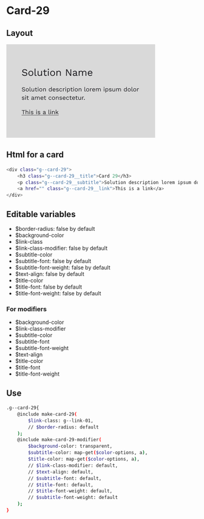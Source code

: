# Card-29

## Layout

![alt text][card-29]

[card-29]: /src/img/global-components/card/card-29.png

## Html for a card

```sh
<div class="g--card-29">
    <h3 class="g--card-29__title">Card 29</h3>
    <p class="g--card-29__subtitle">Solution description lorem ipsum dolor sit amet consectetur.</p>
    <a href="" class="g--card-29__link">This is a link</a>
</div>
```

## Editable variables

- $border-radius: false by default
- $background-color
- $link-class
- $link-class-modifier: false by default
- $subtitle-color
- $subtitle-font: false by default
- $subtitle-font-weight: false by default
- $text-align: false by default
- $title-color
- $title-font: false by default
- $title-font-weight: false by default

### For modifiers

- $background-color
- $link-class-modifier
- $subtitle-color
- $subtitle-font
- $subtitle-font-weight
- $text-align
- $title-color
- $title-font
- $title-font-weight

## Use

```sh
.g--card-29{
    @include make-card-29(
        $link-class: g--link-01,
        // $border-radius: default
    );
    @include make-card-29-modifier(
        $background-color: transparent,
        $subtitle-color: map-get($color-options, a),
        $title-color: map-get($color-options, a),
        // $link-class-modifier: default,
        // $text-align: default,
        // $subtitle-font: default,
        // $title-font: default,
        // $title-font-weight: default,
        // $subtitle-font-weight: default
    );
}
```
